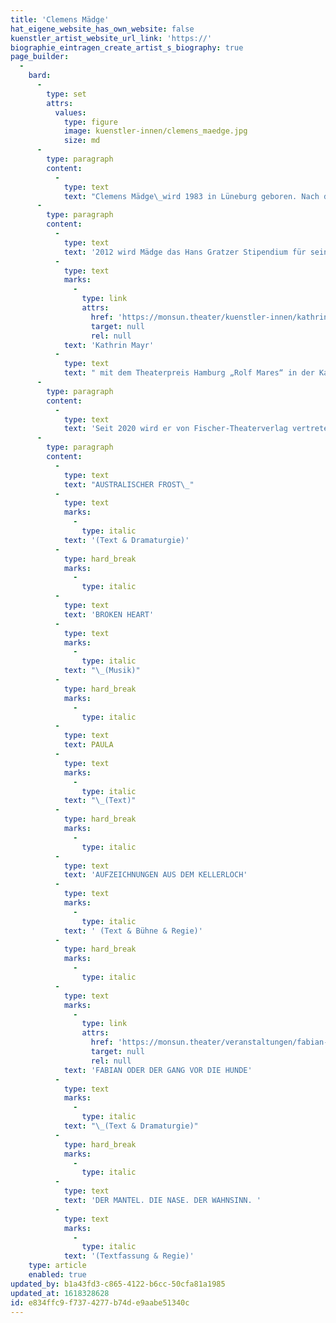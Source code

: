```yaml
---
title: 'Clemens Mädge'
hat_eigene_website_has_own_website: false
kuenstler_artist_website_url_link: 'https://'
biographie_eintragen_create_artist_s_biography: true
page_builder:
  -
    bard:
      -
        type: set
        attrs:
          values:
            type: figure
            image: kuenstler-innen/clemens_maedge.jpg
            size: md
      -
        type: paragraph
        content:
          -
            type: text
            text: "Clemens Mädge\_wird 1983 in Lüneburg geboren. Nach dem Abitur im Jahre 2003 ist er als Bühnentechniker beim Ernst Deutsch Theater in Hamburg angestellt. Von 2007 bis 2010 arbeitet Mädge als Regieassistent am Jungen Schauspielhaus Hamburg. Seit 2010 ist er als freischaffender Autor, Regisseur und Theatermusiker tätig, u.a. am Schauspielhaus Hamburg, Volkstheater Wien, Schauspielhaus Wien, monsun.theater, Schauspiel Frankfurt, Schleswig-Holsteinisches Landestheater, Theater im Bauturm, Maxim Gorki Theater, Theater Lüneburg, Moks und Staatstheater Hannover."
      -
        type: paragraph
        content:
          -
            type: text
            text: '2012 wird Mädge das Hans Gratzer Stipendium für sein Stück „Geronnene Interessenslage“ verliehen. 2018 wird er mit dem Christian-Dietrich-Grabbe Preis für sein Stück „Wenigstens hat es mal gebrannt“, sowie mit den Kulturförderpreis des Landkreis Lüneburg ausgezeichnet. 2019 wird sein Stück „Paula“ in die Shortlist für den Brüder-Grimm Preis aufgenommen. Für FABIAN ODER DER GANG VOR DIE HUNDE am monsun.theater wird er 2020 gemeinsam mit '
          -
            type: text
            marks:
              -
                type: link
                attrs:
                  href: 'https://monsun.theater/kuenstler-innen/kathrin-mayr'
                  target: null
                  rel: null
            text: 'Kathrin Mayr'
          -
            type: text
            text: " mit dem Theaterpreis Hamburg „Rolf Mares“ in der Kategorie „Beste Regie & Dramaturgie“ ausgezeichnet.\_"
      -
        type: paragraph
        content:
          -
            type: text
            text: 'Seit 2020 wird er von Fischer-Theaterverlag vertreten.'
      -
        type: paragraph
        content:
          -
            type: text
            text: "AUSTRALISCHER FROST\_"
          -
            type: text
            marks:
              -
                type: italic
            text: '(Text & Dramaturgie)'
          -
            type: hard_break
            marks:
              -
                type: italic
          -
            type: text
            text: 'BROKEN HEART'
          -
            type: text
            marks:
              -
                type: italic
            text: "\_(Musik)"
          -
            type: hard_break
            marks:
              -
                type: italic
          -
            type: text
            text: PAULA
          -
            type: text
            marks:
              -
                type: italic
            text: "\_(Text)"
          -
            type: hard_break
            marks:
              -
                type: italic
          -
            type: text
            text: 'AUFZEICHNUNGEN AUS DEM KELLERLOCH'
          -
            type: text
            marks:
              -
                type: italic
            text: ' (Text & Bühne & Regie)'
          -
            type: hard_break
            marks:
              -
                type: italic
          -
            type: text
            marks:
              -
                type: link
                attrs:
                  href: 'https://monsun.theater/veranstaltungen/fabian-oder-der-gang-vor-die-hunde'
                  target: null
                  rel: null
            text: 'FABIAN ODER DER GANG VOR DIE HUNDE'
          -
            type: text
            marks:
              -
                type: italic
            text: "\_(Text & Dramaturgie)"
          -
            type: hard_break
            marks:
              -
                type: italic
          -
            type: text
            text: 'DER MANTEL. DIE NASE. DER WAHNSINN. '
          -
            type: text
            marks:
              -
                type: italic
            text: '(Textfassung & Regie)'
    type: article
    enabled: true
updated_by: b1a43fd3-c865-4122-b6cc-50cfa81a1985
updated_at: 1618328628
id: e834ffc9-f737-4277-b74d-e9aabe51340c
---
```


